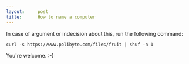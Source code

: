 ```yaml
---
layout:     post
title:      How to name a computer
---
```



In case of argument or indecision about this, run the following command:

    curl -s https://www.polibyte.com/files/fruit | shuf -n 1

You're welcome. :-)


